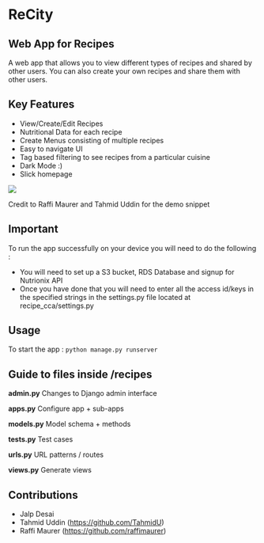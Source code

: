 # ReCity
## Web App for Recipes

A web app that allows you to view different types of recipes and shared by other users. You can also create your own recipes and share them with other users.

## Key Features 
- View/Create/Edit Recipes
- Nutritional Data for each recipe
- Create Menus consisting of multiple recipes
- Easy to navigate UI
- Tag based filtering to see recipes from a particular cuisine 
- Dark Mode :)
- Slick homepage 

![](ccgapp_preview.gif)

Credit to Raffi Maurer and Tahmid Uddin for the demo snippet

## Important 
To run the app successfully on your device you will need to do the following : 

- You will need to set up a S3 bucket, RDS Database and signup for Nutrionix API
- Once you have done that you will need to enter all the access id/keys in the specified strings in the settings.py file located at recipe_cca/settings.py

## Usage

To start the app : ``python manage.py runserver``


## Guide to files inside /recipes

**admin.py**	Changes to Django admin interface

**apps.py**		Configure app + sub-apps

**models.py**	Model schema + methods

**tests.py**		Test cases

**urls.py**		URL patterns / routes

**views.py**		Generate views


## Contributions
- Jalp Desai 
- Tahmid Uddin (https://github.com/TahmidU)
- Raffi Maurer (https://github.com/raffimaurer)

